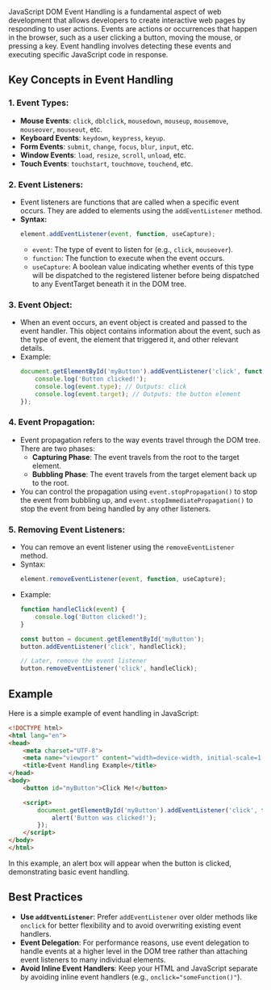 JavaScript DOM Event Handling is a fundamental aspect of web development that allows developers to create interactive web pages by responding to user actions. Events are actions or occurrences that happen in the browser, such as a user clicking a button, moving the mouse, or pressing a key. Event handling involves detecting these events and executing specific JavaScript code in response.

## Key Concepts in Event Handling

### 1. Event Types:
   - **Mouse Events**: `click`, `dblclick`, `mousedown`, `mouseup`, `mousemove`, `mouseover`, `mouseout`, etc.
   - **Keyboard Events**: `keydown`, `keypress`, `keyup`.
   - **Form Events**: `submit`, `change`, `focus`, `blur`, `input`, etc.
   - **Window Events**: `load`, `resize`, `scroll`, `unload`, etc.
   - **Touch Events**: `touchstart`, `touchmove`, `touchend`, etc.

### 2. Event Listeners:
   - Event listeners are functions that are called when a specific event occurs. They are added to elements using the `addEventListener` method.
   - **Syntax:**
     ```javascript
     element.addEventListener(event, function, useCapture);
     ```
     - `event`: The type of event to listen for (e.g., `click`, `mouseover`).
     - `function`: The function to execute when the event occurs.
     - `useCapture`: A boolean value indicating whether events of this type will be dispatched to the registered listener before being dispatched to any EventTarget beneath it in the DOM tree.

### 3. Event Object:
   - When an event occurs, an event object is created and passed to the event handler. This object contains information about the event, such as the type of event, the element that triggered it, and other relevant details.
   - Example:
     ```javascript
     document.getElementById('myButton').addEventListener('click', function(event) {
         console.log('Button clicked!');
         console.log(event.type); // Outputs: click
         console.log(event.target); // Outputs: the button element
     });
     ```

### 4. Event Propagation:
   - Event propagation refers to the way events travel through the DOM tree. There are two phases:
     - **Capturing Phase**: The event travels from the root to the target element.
     - **Bubbling Phase**: The event travels from the target element back up to the root.
   - You can control the propagation using `event.stopPropagation()` to stop the event from bubbling up, and `event.stopImmediatePropagation()` to stop the event from being handled by any other listeners.

### 5. Removing Event Listeners:
   - You can remove an event listener using the `removeEventListener` method.
   - Syntax:
     ```javascript
     element.removeEventListener(event, function, useCapture);
     ```
   - Example:
     ```javascript
     function handleClick(event) {
         console.log('Button clicked!');
     }

     const button = document.getElementById('myButton');
     button.addEventListener('click', handleClick);

     // Later, remove the event listener
     button.removeEventListener('click', handleClick);
     ```

## Example

Here is a simple example of event handling in JavaScript:

```html
<!DOCTYPE html>
<html lang="en">
<head>
    <meta charset="UTF-8">
    <meta name="viewport" content="width=device-width, initial-scale=1.0">
    <title>Event Handling Example</title>
</head>
<body>
    <button id="myButton">Click Me!</button>

    <script>
        document.getElementById('myButton').addEventListener('click', function(event) {
            alert('Button was clicked!');
        });
    </script>
</body>
</html>
```

In this example, an alert box will appear when the button is clicked, demonstrating basic event handling.

## Best Practices

- **Use `addEventListener`**: Prefer `addEventListener` over older methods like `onclick` for better flexibility and to avoid overwriting existing event handlers.
- **Event Delegation**: For performance reasons, use event delegation to handle events at a higher level in the DOM tree rather than attaching event listeners to many individual elements.
- **Avoid Inline Event Handlers**: Keep your HTML and JavaScript separate by avoiding inline event handlers (e.g., `onclick="someFunction()"`).